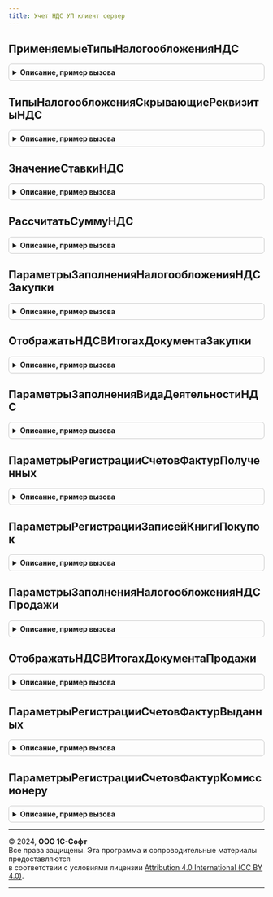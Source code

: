 ```yaml
---
title: Учет НДС УП клиент сервер
---
```



## ПрименяемыеТипыНалогообложенияНДС
<details style="margin: 1em 0; padding: 0.5em; border: 1px solid #ccc; border-radius: 6px;">

<summary style="font-weight: bold; cursor: pointer;">Описание, пример вызова</summary>

```bsl

// Возвращает список типов налогообложения операций продажи и/или закупки, доступных в конфигурации.
//
//Параметры:
// Продажи- Булево
// Закупки - Булево
// РаздельныйУчет - Булево
// Возвращаемое значение:
// 	СписокЗначений из ПеречислениеСсылка.ТипыНалогообложенияНДС
//
Функция ПрименяемыеТипыНалогообложенияНДС(Продажи = Истина, Закупки = Истина, РаздельныйУчет = Ложь) Экспорт
```

Пример вызова
```bsl
Результат = УчетНДСУПКлиентСервер.ПрименяемыеТипыНалогообложенияНДС(Продажи, Закупки, РаздельныйУчет);
```
</details>

## ТипыНалогообложенияСкрывающиеРеквизитыНДС
<details style="margin: 1em 0; padding: 0.5em; border: 1px solid #ccc; border-radius: 6px;">

<summary style="font-weight: bold; cursor: pointer;">Описание, пример вызова</summary>

```bsl

// Возвращает список типов налогообложения НДС, для которых в документах скрываются реквизиты ставки и суммы НДС
//
// Возвращаемое значение:
// 	Массив из ПеречислениеСсылка.ТипыНалогообложенияНДС - Типы налогообложений НДС
//
Функция ТипыНалогообложенияСкрывающиеРеквизитыНДС() Экспорт
```

Пример вызова
```bsl
Результат = УчетНДСУПКлиентСервер.ТипыНалогообложенияСкрывающиеРеквизитыНДС() 
```
</details>

## ЗначениеСтавкиНДС
<details style="margin: 1em 0; padding: 0.5em; border: 1px solid #ccc; border-radius: 6px;">

<summary style="font-weight: bold; cursor: pointer;">Описание, пример вызова</summary>

```bsl

// Функция возвращает процент ставки НДС.
//
// Параметры:
//  СтавкаНДС - СправочникСсылка.СтавкиНДС - Ставка НДС.
//
// Возвращаемое значение:
//	Число - Процент ставки НДС.
//
Функция ЗначениеСтавкиНДС(СтавкаНДС) Экспорт
```

Пример вызова
```bsl
Результат = УчетНДСУПКлиентСервер.ЗначениеСтавкиНДС(СтавкаНДС) 
```
</details>

## РассчитатьСуммуНДС
<details style="margin: 1em 0; padding: 0.5em; border: 1px solid #ccc; border-radius: 6px;">

<summary style="font-weight: bold; cursor: pointer;">Описание, пример вызова</summary>

```bsl

// Рассчитывает сумму НДС исходя из суммы и флагов налогообложения.
//
// Параметры:
//  Сумма            - Число - сумма от которой надо рассчитывать налоги;
//  СтавкаНДС        - Число, СправочникСсылка.СтавкиНДС - Значение или ссылка на ставку НДС.
//  СуммаВключаетНДС - Булево - признак включения НДС в сумму ("внутри" или "сверху");
//  НалогообложениеНДС - ПеречислениеСсылка.ТипыНалогообложенияНДС - налогообложение документа
//
// Возвращаемое значение:
//  Число - полученная сумма НДС.
//
Функция РассчитатьСуммуНДС(Сумма, СтавкаНДС, СуммаВключаетНДС = Истина, НалогообложениеНДС = Неопределено) Экспорт
```

Пример вызова
```bsl
Результат = УчетНДСУПКлиентСервер.РассчитатьСуммуНДС(Сумма, СтавкаНДС, СуммаВключаетНДС, НалогообложениеНДС);
```
</details>

## ПараметрыЗаполненияНалогообложенияНДСЗакупки
<details style="margin: 1em 0; padding: 0.5em; border: 1px solid #ccc; border-radius: 6px;">

<summary style="font-weight: bold; cursor: pointer;">Описание, пример вызова</summary>

```bsl

// Возвращает структуру параметров заполнения налогообложения НДС закупки товаров или возврата товаров поставщику.
//
// Возвращаемое значение:
// 	Структура - Параметры заполнения:
//		* Контрагент - СправочникСсылка.Контрагенты, СправочникСсылка.Организации - Контрагент или организация-поставщик.
//		* Договор - СправочникСсылка.ДоговорыКонтрагентов,
//					СправочникСсылка.ДоговорыМеждуОрганизаций - Договор, в рамках которого осуществляется закупка или возврат.
// 	Параметры операции.
// 		* ПриобретениеТоваров - Булево - Документ отражает приобретение товаров или сопутствующие приобретению операции:
//		                                 поступление товаров, прием товаров на хранение для последующего выкупа, акт о расхождении при приемке.
// 		* ПриобретениеРабот - Булево - Документ отражает приобретение работ.
// 		* ПриобретениеНаСтатьи - Булево - Документ отражает приобретение ценностей, которые относятся на статьях прочих расходов или прочих активов.
// 		* ВыкупВозвратнойТарыУПоставщика - Булево - Документ отражает выкуп принятой у поставщика возвратной тары.
//		* ПриемНаКомиссию - Булево - Признак того, что товар принимается на комиссию.
//		* ИмпортТоваров - Булево - Признак того, что приобретаемый товар ввозится из другой страны, с прохождением таможенной процедуры.
//		* УслугаПоАренде - Булево - Признак того, что отражаются услуги по аренде.
//		* ВвозТоваровИзТаможенногоСоюза - Булево - Признак того, что товар ввозится из стран таможенного союза. В этом случае оформляется заявление о ввозе.
//		* ЗакупкаЧерезПодотчетноеЛицо - Булево - Признак того, что документ отражает операции приобретения через подотчетное лицо.
//		* ВозвратТоваровПоставщику - Булево - Признак того, что документ отражает операцию возврата товаров поставщику.
//		* ВозвратТоваровКомитенту - Булево - Признак того, что документ отражает операцию возврата товаров комитенту.
//		* ПоступлениеИзТоваровВПути - Булево - Признак того, что документ отражает поступление на склад товаров, по которым ранее было отражено приобретение.
//
//	    * ЭтоОперацияМеждуОрганизациями - Булево - Истина, если отражается операция между собственными организациями (интеркампани).
//	                           Параметр указывается для уточнение к параметрам операции (например, совместно с параметром ВозвратТоваровПоставщику).
//
//	    * УслугаПоАрендеНалоговыйАгент - Булево - Признак того, что отражаются услуги по аренде с возможностью выбора налогообложения "Налоговый агент по НДС".
//
Функция ПараметрыЗаполненияНалогообложенияНДСЗакупки() Экспорт
```

Пример вызова
```bsl
Результат = УчетНДСУПКлиентСервер.ПараметрыЗаполненияНалогообложенияНДСЗакупки() 
```
</details>

## ОтображатьНДСВИтогахДокументаЗакупки
<details style="margin: 1em 0; padding: 0.5em; border: 1px solid #ccc; border-radius: 6px;">

<summary style="font-weight: bold; cursor: pointer;">Описание, пример вызова</summary>

```bsl

// Определяет, необходимо ли отображение НДС в итогах документа закупки
//
// Параметры:
// 	НалогообложениеНДС - ПеречислениеСсылка.ТипыНалогообложенияНДС - налогообложение документа закупки
//
// Возвращаемое значение:
// 	Булево - Истина, если облагается НДС
//
Функция ОтображатьНДСВИтогахДокументаЗакупки(НалогообложениеНДС) Экспорт
```

Пример вызова
```bsl
Результат = УчетНДСУПКлиентСервер.ОтображатьНДСВИтогахДокументаЗакупки(НалогообложениеНДС) 
```
</details>

## ПараметрыЗаполненияВидаДеятельностиНДС
<details style="margin: 1em 0; padding: 0.5em; border: 1px solid #ccc; border-radius: 6px;">

<summary style="font-weight: bold; cursor: pointer;">Описание, пример вызова</summary>

```bsl

// Возвращает структуру параметров заполнения вида деятельности раздельного учета НДС.
//
// Возвращаемое значение:
// 	Структура - Структура параметров с ключами:
// 		* Организация - СправочникСсылка.Организации - Организация документа.
// 		* Дата - Дата - Дата документа
// 		* Склад - СправочникСсылка.Склады - Склад-получатель товаров (необязательный). Если получателей несколько, но не заполняется.
// 		* Договор - СправочникСсылка.ДоговорыКонтрагентов,
// 		            СправочникСсылка.ДоговорыМеждуОрганизациями - Договор с поставщиком (необязательный).
// 		                                                          Указывается в случае отражения операций закупки ценностей.
// 		* НаправлениеДеятельности - СправочникСсылка.НаправленияДеятельности - Направление деятельности - получатель ценностей (необязательный).
// 		* Подразделение - СправочникСсылка.ПодразделенияОрганизаций - Подразделение документа.
// 		Операции документа.
// 		* ПриобретениеТоваров - Булево - Документ отражает приобретение товаров или сопутствующие приобретению операции:
//		                                 поступление товаров, акт о расхождении, корректировку приобретения товаров.
// 		* ПриобретениеРабот - Булево - Документ отражает приобретение работ.
// 		* ПриобретениеНаСтатьи - Булево - Документ отражает приобретение ценностей, которые в момент приобретения относятся на статьях прочих расходов или прочих активов.
// 		* ДвижениеТоваровНаСкладах - Булево - Документ отражает движение (перемещение) товаров в рамках складского контура.
// 		* ДвижениеТоваровИРаботВПроизводстве - Булево - Документ отражает передачу товаров в производство, движение товаров и работ внутри контура производства.
// 		* СписаниеТоваровИРаботНаСтатьи - Булево - Документ отражает списание товаров и работ на статьи расходов или прочих активов.
// 		* ПередачаВЭксплуатацию - Булево - Документ отражает передачу материалов в эксплуатацию.
// 		* СборкаРазборкаТоваров - Булево - Документ отражает сборку или разборку товаров.
// 		* ВыпускПродукцииИРабот - Булево - Документ отражает выпуск продукции (полуфабрикатов) или работ (создание ценности своими силами).
// 		* ПрочееВыбытиеТоваров - Булево - Документ отражает порчу, списание недостач или пересортицу товаров.
// 		* ЛизинговоеИмуществоНаБалансе - Булево - Документ отражает поступление услуг лизинга по имуществу на балансе лизингополучателя.
// 		* КорректировкаВидаДеятельностиНДС - Булево - Документ отражает изменение вида деятельности НДС без реального движения товаров.
// 		* АвансовыйОтчет - Булево - Несмотря на то, что авансовый отчет отражает приобретение, для него используется отдельный параметр,
// 		                             т.к. документ не входит в контур автоматизированного раздельного учета НДС.
Функция ПараметрыЗаполненияВидаДеятельностиНДС() Экспорт
```

Пример вызова
```bsl
Результат = УчетНДСУПКлиентСервер.ПараметрыЗаполненияВидаДеятельностиНДС() 
```
</details>

## ПараметрыРегистрацииСчетовФактурПолученных
<details style="margin: 1em 0; padding: 0.5em; border: 1px solid #ccc; border-radius: 6px;">

<summary style="font-weight: bold; cursor: pointer;">Описание, пример вызова</summary>

```bsl

// Возвращает структуру параметров регистрации счетов-фактур на основании документов закупки или возврата товаров от клиента.
//
// Возвращаемое значение:
// 	Структура - Структура параметров с ключами:
// 	     * Ссылка - ДокументСсылка - Ссылка на документ закупки.
// 	     * Организация - СправочникСсылка.Организации - Организация, в которой отражается закупка или возврат товаров.
// 	     * Контрагент - СправочникСсылка.Контрагенты,
// 	                    СправочникСсылка.Организации - Контрагент или организация поставщик.
// 	                                                   Покупатель товаров при возврате.
// 	     * НалогообложениеНДС - ПеречислениеСсылка.ТипыНалогообложенияНДС - Налогообложение НДС документа закупки или возврата.
// 	    Параметры операции.
// 	     * ПриобретениеТоваровРаботУслуг - Булево - Признак того, что отражается приобретение товаров, работ, услуг
// 	                                       или иных ценностей у поставщика (комиссионера, переработчика) на внутреннем рынке.
// 	     * ПриемНаКомиссию - Булево - Признак того, что отражается операция приемки товаров на комиссию.
// 	     * ИмпортТоваров - Булево - Признак того, что отражается операция импорта с прохождением таможенной процедуры.
// 	     * ВвозТоваровИзТаможенногоСоюза - Булево - Признак того, что отражается операция ввоза товаров из стран таможенного союза с оформлением заявление о ввозе.
// 	     * ЗакупкаЧерезПодотчетноеЛицо - Булево - Признак того, что документ отражает операцию закупки через подотчетное лицо.
// 	     * ИнойДокументПодтвержденияНДС - Булево - Признак того, что получен иной документ подтверждения уплаты сумм НДС в бюджет (билет, чек ККМ и т.п.).
// 	     * ВозвратТоваровОтПлательщикаНДС - Булево - Признак того, что документ отражает возврат товаров от плательщика НДС.
// 	                                                 В этом случае от клиента ожидается получение счета-фактуры.
// 	     * ВозвратТоваровОтНеплательщикаНДС - Булево - Признак того, что документ отражает возврат товаров от неплательщика НДС.
// 	                                                 В этом случае получение счета-фактуры от клиента не ожидается.
// 	     * ИсправлениеОшибок - Булево - Признак того, что документ отражает исправление ошибок в документе приобретения.
// 	     * КорректировкаПоСогласованиюСторон - Булево - Признак того, что документ отражает корректировку приобретения по согласованию сторон.
// 	     * ИнойДокументПодтвержденияНДС - Булево - Признак того, что получен иной документ подтверждения уплаты сумм НДС в бюджет (билет, чек ККМ и т.п.).
//
Функция ПараметрыРегистрацииСчетовФактурПолученных() Экспорт
```

Пример вызова
```bsl
Результат = УчетНДСУПКлиентСервер.ПараметрыРегистрацииСчетовФактурПолученных() 
```
</details>

## ПараметрыРегистрацииЗаписейКнигиПокупок
<details style="margin: 1em 0; padding: 0.5em; border: 1px solid #ccc; border-radius: 6px;">

<summary style="font-weight: bold; cursor: pointer;">Описание, пример вызова</summary>

```bsl

// Возвращает структуру параметров регистрации записей книги покупок на основании документа.
//
// Возвращаемое значение:
// 	Структура - Структура с ключами:
// 	         * Ссылка - ДокументСсылка - Ссылка на документ-основание.
// 	         * Организация - СправочникСсылка.Организации - Организация, в которой необходимо отразить запись.
// 	         * Контрагент - СправочникСсылка.Контрагенты, СправочникСсылка.Организации - Поставщик ценностей.
//
Функция ПараметрыРегистрацииЗаписейКнигиПокупок() Экспорт
```

Пример вызова
```bsl
Результат = УчетНДСУПКлиентСервер.ПараметрыРегистрацииЗаписейКнигиПокупок() 
```
</details>

## ПараметрыЗаполненияНалогообложенияНДСПродажи
<details style="margin: 1em 0; padding: 0.5em; border: 1px solid #ccc; border-radius: 6px;">

<summary style="font-weight: bold; cursor: pointer;">Описание, пример вызова</summary>

```bsl

// Возвращает структуру параметров для заполнения налогообложения НДС продажи или возврата товаров от покупателя.
//
// Возвращаемое значение:
// 	Структура - Параметры заполнения:
// 	     * Организация - СправочникСсылка.Организации - Организация документа.
// 	     * Дата - Дата - Дата документа.
// 	     * Договор - СправочникСсылка.ДоговорыКонтрагентов,
// 	                 СправочникСсылка.ДоговорыМеждуОрганизациями - Договор с покупателем.
// 	     * НаправлениеДеятельности - СправочникСсылка.НаправленияДеятельности - Направление деятельности, в рамках которого осуществляется продажа.
// 	                                                                            В случае возврата товаров поставщику не заполняется.
// 	     * Подразделение - СправочникСсылка.ПодразделенияОрганизаций - Подразделение документа.
// 	    Параметры операции.
// 	     * РеализацияТоваров - Булево- Признак того, что документом отражается реализация или возврат товаров, работ или услуг напрямую клиенту или собственной организации.
// 	     * РеализацияРаботУслуг - Булево - Признак того, что документом отражается реализация товаров, работ или услуг напрямую клиенту или собственной организации.
// 	     * РеализацияПрочихАктивов - Булево - Признак того, что документом отражается реализация прочих услуг (без номенклатуры) или прочих активов.
// 	     * ВыкупВозвратнойТарыКлиентом - Булево - Документ отражает выкуп клиентом ранее переданной возвратной тары.
// 	     * ВыкупТоваровХранителем - Булево - Документ отражает выкуп товаров, которые были ранее переданы на хранение с правом продажи.
// 	     * ПередачаНаКомиссию - Булево - Признак того, что документом отражается передача товаров на комиссию.
// 	     * ОтчетДавальцу - Булево -Признак того, что документом отражается реализация услуг по переработке давальческих материалов.
// 	     * ОтчетКомиссионера - Булево -Признак того, что документом отражается факт реализация товаров комиссионером.
// 	     * РозничнаяПродажа - Булево - Признак того, что документом отражается розничная продажа или возврат товаров проданных в розницу.
// 	     * ВозвратТоваровОтКлиента - Булево - Признак того, что отражается возврат товаров от клиента.
// 	     * ВозвратТоваровОтКомиссионера - Булево - Признак того, что отражается выполняется возврат комиссионера.
// 	     * ОтчетКомитентуОЗакупках - Булево - Признак того, что документом отражает отчет комитенту о закупке.
//
// 	     * ЭтоЗаказ - Булево - Истина, если заполняется налогообложение в Заказе клиента или Заказе давальца.
// 	                           Параметр указывается для уточнение к параметрам операции.
// 	                           Например, совместно с параметрами РеализацияРаботУслуг и РеализацияТоваров.
// 	     * ЭтоОперацияМеждуОрганизациями - Булево - Истина, если отражается операция между собственными организациями (интеркампани).
// 	                           Параметр указывается для уточнение к параметрам операции.
// 	                           Например, совместно с параметрами РеализацияРаботУслуг и РеализацияТоваров.
//
Функция ПараметрыЗаполненияНалогообложенияНДСПродажи() Экспорт
```

Пример вызова
```bsl
Результат = УчетНДСУПКлиентСервер.ПараметрыЗаполненияНалогообложенияНДСПродажи() 
```
</details>

## ОтображатьНДСВИтогахДокументаПродажи
<details style="margin: 1em 0; padding: 0.5em; border: 1px solid #ccc; border-radius: 6px;">

<summary style="font-weight: bold; cursor: pointer;">Описание, пример вызова</summary>

```bsl

// Определяет, необходимо ли отображение НДС в итогах документа продажи
//
// Параметры:
// 	НалогообложениеНДС - ПеречислениеСсылка.ТипыНалогообложенияНДС - налогообложение документа продажи
// Возвращаемое значение:
// 	Булево - Истина, если облагается НДС
//
Функция ОтображатьНДСВИтогахДокументаПродажи(НалогообложениеНДС) Экспорт
```

Пример вызова
```bsl
Результат = УчетНДСУПКлиентСервер.ОтображатьНДСВИтогахДокументаПродажи(НалогообложениеНДС) 
```
</details>

## ПараметрыРегистрацииСчетовФактурВыданных
<details style="margin: 1em 0; padding: 0.5em; border: 1px solid #ccc; border-radius: 6px;">

<summary style="font-weight: bold; cursor: pointer;">Описание, пример вызова</summary>

```bsl

// Возвращает структуру параметров регистрации счетов-фактур на основании документов продажи или возврата товаров поставщику.
//
// Возвращаемое значение:
// 	Структура - Структура параметров с ключами:
// 	     * Ссылка - ДокументСсылка - Ссылка на документ продажи.
// 	     * Организация - СправочникСсылка.Организации - Организация, в которой отражается продажа или возврат товаров.
// 	     * Контрагент - СправочникСсылка.Контрагенты, СправочникСсылка.Организации - Контрагент или организация покупатель.
// 	     * НалогообложениеНДС - ПеречислениеСсылка.ТипыНалогообложенияНДС - Налогообложение НДС документа продажи или возврата.
// 	   Параметры операции.
// 	     * РеализацияТоваров - Булево - Признак того, что документом отражается реализация товаров.
// 	     * РеализацияРаботУслуг - Булево - Признак того, что документом отражается реализация работ или услуг.
// 	     * РеализацияПрочихАктивов - Булево - Признак того, что документом отражается реализация прочих активов, например ОС.
// 	     * ПередачаНаКомиссию  - Булево - Признак того, что отражается операция передача товаров на комиссию.
// 	     * ВозвратТоваровПоставщику  - Булево - Признак того, что отражается операция возврата товаров поставщику.
// 	     * ИсправлениеОшибок - Булево - Признак того, что документ отражает исправление ошибок в реализации или прочем начислении НДС.
// 	     * КорректировкаПоСогласованиюСторон - Булево - Признак того, что документ отражает корректировку реализации по согласованию сторон.
// 	     * ПрочееНачислениеНДС - Булево - Признак того, что документом отражается прочее начисление НДС.
// 	     * РеализацияЧерезКомиссионера - Булево - Признак того, что отражается операция по комиссии версии 2.5.
//
Функция ПараметрыРегистрацииСчетовФактурВыданных() Экспорт
```

Пример вызова
```bsl
Результат = УчетНДСУПКлиентСервер.ПараметрыРегистрацииСчетовФактурВыданных() 
```
</details>

## ПараметрыРегистрацииСчетовФактурКомиссионеру
<details style="margin: 1em 0; padding: 0.5em; border: 1px solid #ccc; border-radius: 6px;">

<summary style="font-weight: bold; cursor: pointer;">Описание, пример вызова</summary>

```bsl

// Возвращает структуру параметров регистрации счетов-фактур на основании отчета комиссионера.
//
// Возвращаемое значение:
// 	Структура - Структура параметров с ключами:
// 	     * Ссылка - ДокументСсылка - Ссылка на отчет комиссионера.
// 	     * Организация - СправочникСсылка.Организации - Организация, в которой отражается отчет комиссионера.
// 	     * Контрагент - СправочникСсылка.Контрагенты, СправочникСсылка.Организации - Комиссионер.
// 	     * НалогообложениеНДС - ПеречислениеСсылка.ТипыНалогообложенияНДС - Налогообложение НДС отчета комиссионера.
// 	     * РеализацияЧерезКомиссионера - Булево -Признак того, что отражается операция по комиссии версии 2.5.
// 	     * РеализацияТоваров - Булево - Признак того, что документом отражается реализация товаров.
// 	     * РеализацияРаботУслуг - Булево -Признак того, что документом отражается реализация работ или услуг.
//
Функция ПараметрыРегистрацииСчетовФактурКомиссионеру() Экспорт
```

Пример вызова
```bsl
Результат = УчетНДСУПКлиентСервер.ПараметрыРегистрацииСчетовФактурКомиссионеру() 
```
</details>

---

© 2024, **ООО 1С-Софт**  
Все права защищены. Эта программа и сопроводительные материалы предоставляются  
в соответствии с условиями лицензии [Attribution 4.0 International (CC BY 4.0)](https://creativecommons.org/licenses/by/4.0/legalcode).

---
